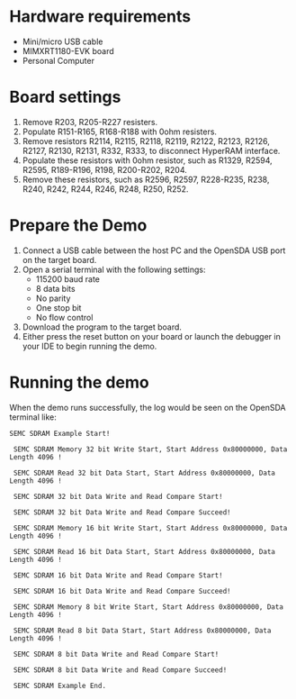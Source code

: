 Hardware requirements
=====================
- Mini/micro USB cable
- MIMXRT1180-EVK board
- Personal Computer

Board settings
============
1.  Remove R203, R205-R227 resisters.
2.  Populate R151-R165, R168-R188 with 0ohm resisters.
3.  Remove resistors R2114, R2115, R2118, R2119, R2122, R2123, R2126, R2127, R2130, R2131, R332, R333, to 
    disconnect HyperRAM interface.
4.  Populate these resistors with 0ohm resistor, such as R1329, R2594, R2595, R189-R196, R198, R200-R202, R204.
5.  Remove these resistors, such as R2596, R2597, R228-R235, R238, R240, R242, R244, R246, R248, R250, R252.

Prepare the Demo
===============
1.  Connect a USB cable between the host PC and the OpenSDA USB port on the target board.
2.  Open a serial terminal with the following settings:
    - 115200 baud rate
    - 8 data bits
    - No parity
    - One stop bit
    - No flow control
3.  Download the program to the target board.
4.  Either press the reset button on your board or launch the debugger in your IDE to begin running the demo.

Running the demo
===============
When the demo runs successfully, the log would be seen on the OpenSDA terminal like:

~~~~~~~~~~~~~~~~~~~~~~~~~~~~~~~~~~~~~~~~~
SEMC SDRAM Example Start!

 SEMC SDRAM Memory 32 bit Write Start, Start Address 0x80000000, Data Length 4096 !

 SEMC SDRAM Read 32 bit Data Start, Start Address 0x80000000, Data Length 4096 !

 SEMC SDRAM 32 bit Data Write and Read Compare Start!

 SEMC SDRAM 32 bit Data Write and Read Compare Succeed!

 SEMC SDRAM Memory 16 bit Write Start, Start Address 0x80000000, Data Length 4096 !

 SEMC SDRAM Read 16 bit Data Start, Start Address 0x80000000, Data Length 4096 !

 SEMC SDRAM 16 bit Data Write and Read Compare Start!

 SEMC SDRAM 16 bit Data Write and Read Compare Succeed!

 SEMC SDRAM Memory 8 bit Write Start, Start Address 0x80000000, Data Length 4096 !

 SEMC SDRAM Read 8 bit Data Start, Start Address 0x80000000, Data Length 4096 !

 SEMC SDRAM 8 bit Data Write and Read Compare Start!

 SEMC SDRAM 8 bit Data Write and Read Compare Succeed!

 SEMC SDRAM Example End.


~~~~~~~~~~~~~~~~~~~~~~~~~~~~~~~~~~~~~~~~~
